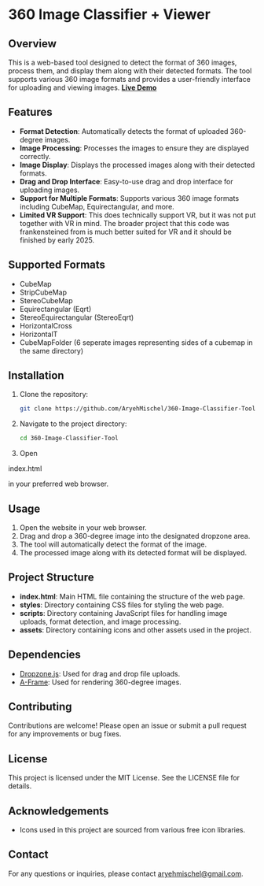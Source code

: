 # 360 Image Classifier + Viewer

## Overview
This is a web-based tool designed to detect the format of 360 images, process them, and display them along with their detected formats. The tool supports various 360 image formats and provides a user-friendly interface for uploading and viewing images.
**[Live Demo](https://universal-360-image-classifier.onrender.com/)**
## Features
- **Format Detection**: Automatically detects the format of uploaded 360-degree images.
- **Image Processing**: Processes the images to ensure they are displayed correctly.
- **Image Display**: Displays the processed images along with their detected formats.
- **Drag and Drop Interface**: Easy-to-use drag and drop interface for uploading images.
- **Support for Multiple Formats**: Supports various 360 image formats including CubeMap, Equirectangular, and more.
- **Limited VR Support**: This does technically support VR, but it was not put together with VR in mind. The broader project that this code was frankensteined from is much better suited for VR and it should be finished by early 2025.

## Supported Formats
- CubeMap
- StripCubeMap
- StereoCubeMap
- Equirectangular (Eqrt)
- StereoEquirectangular (StereoEqrt)
- HorizontalCross
- HorizontalT
- CubeMapFolder (6 seperate images representing sides of a cubemap in the same directory)

## Installation
1. Clone the repository:
   ```bash
   git clone https://github.com/AryehMischel/360-Image-Classifier-Tool.git
   ```
2. Navigate to the project directory:
   ```bash
   cd 360-Image-Classifier-Tool
   ```
3. Open 

index.html

 in your preferred web browser.

## Usage
1. Open the website in your web browser.
2. Drag and drop a 360-degree image into the designated dropzone area.
3. The tool will automatically detect the format of the image.
4. The processed image along with its detected format will be displayed.

## Project Structure
- **index.html**: Main HTML file containing the structure of the web page.
- **styles**: Directory containing CSS files for styling the web page.
- **scripts**: Directory containing JavaScript files for handling image uploads, format detection, and image processing.
- **assets**: Directory containing icons and other assets used in the project.

## Dependencies
- [Dropzone.js](https://www.dropzone.dev/): Used for drag and drop file uploads.
- [A-Frame](https://aframe.io/): Used for rendering 360-degree images.

## Contributing
Contributions are welcome! Please open an issue or submit a pull request for any improvements or bug fixes.

## License
This project is licensed under the MIT License. See the LICENSE file for details.

## Acknowledgements
- Icons used in this project are sourced from various free icon libraries.

## Contact
For any questions or inquiries, please contact [aryehmischel@gmail.com](mailto:aryehmischel@gmail.com).
